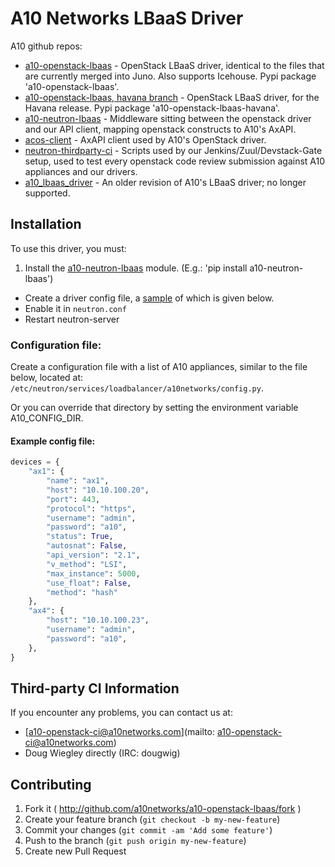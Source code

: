 # A10 Networks LBaaS Driver

A10 github repos:

- [a10-openstack-lbaas](https://github.com/a10networks/a10-openstack-lbaas) - OpenStack LBaaS driver, 
identical to the files that are currently merged into Juno.  Also supports Icehouse.  Pypi package 
'a10-openstack-lbaas'.
- [a10-openstack-lbaas, havana branch](https://github.com/a10networks/a10-openstack-lbaas/tree/havana) - OpenStack 
LBaaS driver, for the Havana release.  Pypi package 'a10-openstack-lbaas-havana'.
- [a10-neutron-lbaas](https://github.com/a10networks/a10-neutron-lbaas) - Middleware sitting between the 
openstack driver and our API client, mapping openstack constructs to A10's AxAPI.
- [acos-client](https://github.com/a10networks/acos-client) - AxAPI client used by A10's OpenStack driver.
- [neutron-thirdparty-ci](https://github.com/a10networks/neutron-thirdparty-ci) - Scripts used by 
our Jenkins/Zuul/Devstack-Gate setup, used to test every openstack code review submission against 
A10 appliances and our drivers.
- [a10_lbaas_driver](https://github.com/a10networks/a10_lbaas_driver) - An older revision of A10's 
LBaaS driver; no longer supported.

## Installation

To use this driver, you must:

1. Install the [a10-neutron-lbaas](https://github.com/a10networks/a10-neutron-lbaas) module. 
(E.g.: 'pip install a10-neutron-lbaas')
- Create a driver config file, a [sample](#example-config-file) of which is given below.
- Enable it in `neutron.conf`
- Restart neutron-server

### Configuration file:

Create a configuration file with a list of A10 appliances, similar to the
file below, located at: `/etc/neutron/services/loadbalancer/a10networks/config.py`.

Or you can override that directory by setting the environment
variable A10\_CONFIG\_DIR.

#### Example config file:

```python
devices = {
    "ax1": {
        "name": "ax1",
        "host": "10.10.100.20",
        "port": 443,
        "protocol": "https",
        "username": "admin",
        "password": "a10",
        "status": True,
        "autosnat": False,
        "api_version": "2.1",
        "v_method": "LSI",
        "max_instance": 5000,
        "use_float": False,
        "method": "hash"
    },
    "ax4": {
        "host": "10.10.100.23",
        "username": "admin",
        "password": "a10",
    },
}
```

## Third-party CI Information

If you encounter any problems, you can contact us at:

* [a10-openstack-ci@a10networks.com](mailto: a10-openstack-ci@a10networks.com)
* Doug Wiegley directly (IRC: dougwig)

## Contributing

1. Fork it ( http://github.com/a10networks/a10-openstack-lbaas/fork )
2. Create your feature branch (`git checkout -b my-new-feature`)
3. Commit your changes (`git commit -am 'Add some feature'`)
4. Push to the branch (`git push origin my-new-feature`)
5. Create new Pull Request
